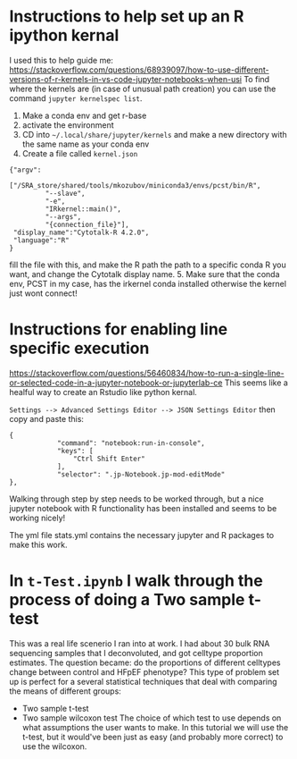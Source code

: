 # Instructions to help set up an R ipython kernal
I used this to help guide me: https://stackoverflow.com/questions/68939097/how-to-use-different-versions-of-r-kernels-in-vs-code-jupyter-notebooks-when-usi
To find where the kernels are (in case of unusual path creation)
you can use the command ```jupyter kernelspec list```.


1. Make a conda env and get r-base
2. activate the environment
3. CD into `~/.local/share/jupyter/kernels` and make a new directory with the same name as your conda env
4. Create a file called `kernel.json` 
```
{"argv": 
        ["/SRA_store/shared/tools/mkozubov/miniconda3/envs/pcst/bin/R",
         "--slave",
         "-e",
         "IRkernel::main()",
         "--args",
         "{connection_file}"],
 "display_name":"Cytotalk-R 4.2.0",
 "language":"R"
}
``` 

fill the file with this, and make the R path the path to a specific conda R you want, and change the Cytotalk display name. 
5. Make sure that the conda env, PCST in my case, has the irkernel conda installed otherwise the kernel just wont connect!

# Instructions for enabling line specific execution
https://stackoverflow.com/questions/56460834/how-to-run-a-single-line-or-selected-code-in-a-jupyter-notebook-or-jupyterlab-ce
This seems like a healful way to create an Rstudio like python kernal.

```Settings --> Advanced Settings Editor --> JSON Settings Editor```
then copy and paste this:
```
{
            "command": "notebook:run-in-console",
            "keys": [
                "Ctrl Shift Enter"
            ],
            "selector": ".jp-Notebook.jp-mod-editMode"
},
```

Walking through step by step needs to be worked through,
but a nice jupyter notebook with R functionality has been installed
and seems to be working nicely!

The yml file stats.yml contains the necessary jupyter and R packages to make this work.

# In ```t-Test.ipynb``` I walk through the process of doing a **Two sample t-test**
This was a real life scenerio I ran into at work. I had about 30 bulk RNA sequencing samples that I deconvoluted, and got celltype proportion estimates. The question became: do the proportions of different celltypes change between control and HFpEF phenotype? This type of problem set up is perfect for a several statistical techniques that deal with comparing the means of different groups:
* Two sample t-test
* Two sample wilcoxon test
The choice of which test to use depends on what assumptions the user wants to make. In this tutorial we will use the t-test, but it would've been just as easy (and probably more correct) to use the wilcoxon.
